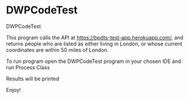 # DWPCodeTest
DWPCodeTest

This program calls the API at https://bpdts-test-app.herokuapp.com/, and returns people who are listed as either living in London, or whose current coordinates are within 50 miles of London. 

To run program open the DWPCodeTest program in your chosen IDE and run Process Class

Results will be printed

Enjoy!
